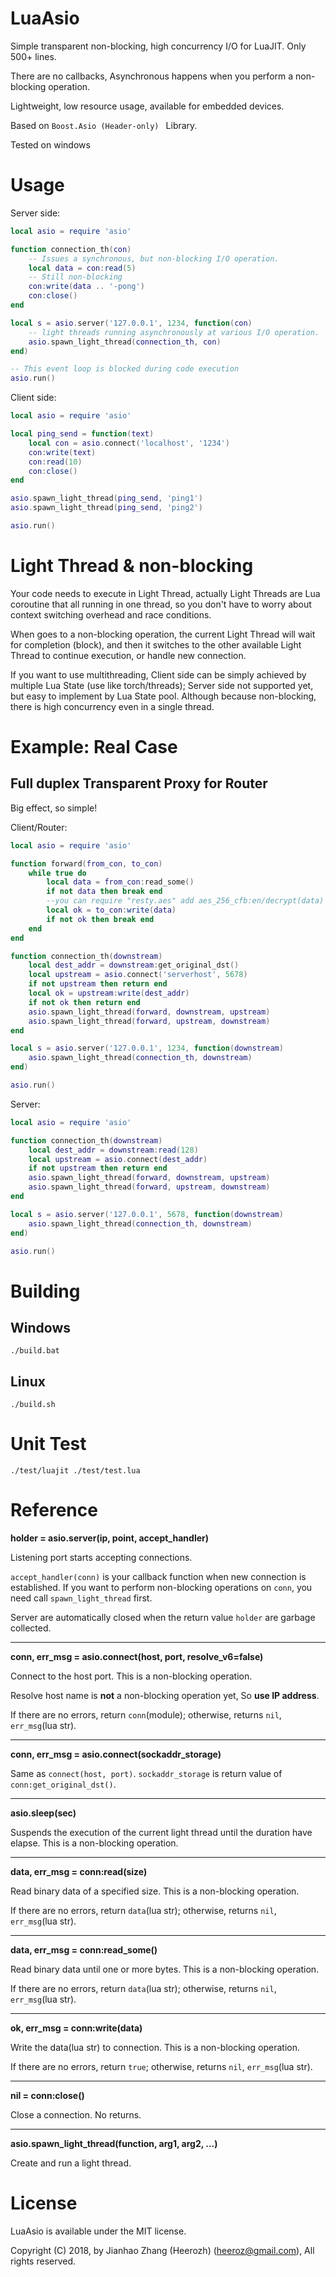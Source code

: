# LuaAsio

Simple transparent non-blocking, high concurrency I/O for LuaJIT. Only 500+ lines.

There are no callbacks, Asynchronous happens when you perform a non-blocking operation.

Lightweight, low resource usage, available for embedded devices.

Based on ```Boost.Asio (Header-only) ``` Library.

Tested on windows<!-- , ubuntu, openwrt.  -->

# Usage

Server side:
```Lua
local asio = require 'asio'

function connection_th(con)
    -- Issues a synchronous, but non-blocking I/O operation.
    local data = con:read(5)
    -- Still non-blocking
    con:write(data .. '-pong')
    con:close()
end

local s = asio.server('127.0.0.1', 1234, function(con)
    -- light threads running asynchronously at various I/O operation.
    asio.spawn_light_thread(connection_th, con)
end)

-- This event loop is blocked during code execution
asio.run()
```

Client side:
```Lua
local asio = require 'asio'

local ping_send = function(text)
    local con = asio.connect('localhost', '1234')
    con:write(text)
    con:read(10)
    con:close()
end

asio.spawn_light_thread(ping_send, 'ping1')
asio.spawn_light_thread(ping_send, 'ping2')

asio.run()
```

# Light Thread & non-blocking

Your code needs to execute in Light Thread, actually Light Threads are Lua coroutine that all running in one thread, so you don't have to worry about context switching overhead and race conditions.

When goes to a non-blocking operation, the current Light Thread will wait for completion (block), and then it switches to the other available Light Thread to continue execution, or handle new connection.

If you want to use multithreading, Client side can be simply achieved by multiple Lua State (use like torch/threads); Server side not supported yet, but easy to implement by Lua State pool. Although because non-blocking, there is high concurrency even in a single thread.
<!-- Server side has **threads** parameters in **asio.server** function. -->

# Example: Real Case

## Full duplex Transparent Proxy for Router
Big effect, so simple!

Client/Router:
```Lua
local asio = require 'asio'

function forward(from_con, to_con)
    while true do
        local data = from_con:read_some()
        if not data then break end
        --you can require "resty.aes" add aes_256_cfb:en/decrypt(data) here
        local ok = to_con:write(data)
        if not ok then break end
    end
end

function connection_th(downstream)
    local dest_addr = downstream:get_original_dst()
    local upstream = asio.connect('serverhost', 5678)
    if not upstream then return end
    local ok = upstream:write(dest_addr)
    if not ok then return end
    asio.spawn_light_thread(forward, downstream, upstream)
    asio.spawn_light_thread(forward, upstream, downstream)
end

local s = asio.server('127.0.0.1', 1234, function(downstream)
    asio.spawn_light_thread(connection_th, downstream)
end)

asio.run()
```

Server:
```Lua
local asio = require 'asio'

function connection_th(downstream)
    local dest_addr = downstream:read(128)
    local upstream = asio.connect(dest_addr)
    if not upstream then return end
    asio.spawn_light_thread(forward, downstream, upstream)
    asio.spawn_light_thread(forward, upstream, downstream)
end

local s = asio.server('127.0.0.1', 5678, function(downstream)
    asio.spawn_light_thread(connection_th, downstream)
end)

asio.run()
```



# Building

## Windows

```
./build.bat
```

## Linux

```
./build.sh
```

# Unit Test

```
./test/luajit ./test/test.lua
```

# Reference

**holder = asio.server(ip, point, accept_handler)**

Listening port starts accepting connections.

`accept_handler(conn)` is your callback function when new connection is established. If you want to perform non-blocking operations on `conn`, you need call `spawn_light_thread` first.

<!-- If **threads** greater than 1, will create a thread pool and randomly assign Light Threads to one of them. There is no inter-thread communication method, so your need other lua moudle to communication between each Light Thread.  -->

Server are automatically closed when the return value `holder` are garbage collected.

----

**conn, err_msg = asio.connect(host, port, resolve_v6=false)**

Connect to the host port. This is a non-blocking operation.

Resolve host name is **not** a non-blocking operation yet, So **use IP address**.

If there are no errors, return `conn`(module); otherwise, returns `nil`, `err_msg`(lua str).

----

**conn, err_msg = asio.connect(sockaddr_storage)**

Same as `connect(host, port)`. `sockaddr_storage` is return value of `conn:get_original_dst()`.

----

**asio.sleep(sec)**

Suspends the execution of the current light thread until the duration have elapse. This is a non-blocking operation.

----

**data, err_msg = conn:read(size)**

Read binary data of a specified size. This is a non-blocking operation.

If there are no errors, return `data`(lua str); otherwise, returns `nil`, `err_msg`(lua str).

----

**data, err_msg = conn:read_some()**

Read binary data until one or more bytes. This is a non-blocking operation.

If there are no errors, return `data`(lua str); otherwise, returns `nil`, `err_msg`(lua str).

----

**ok, err_msg = conn:write(data)**

Write the data(lua str) to connection. This is a non-blocking operation.

If there are no errors, return `true`; otherwise, returns `nil`, `err_msg`(lua str).

----

**nil = conn:close()**

Close a connection. No returns.

----

**asio.spawn_light_thread(function, arg1, arg2, ...)**

Create and run a light thread.


# License

LuaAsio is available under the MIT license.

Copyright (C) 2018, by Jianhao Zhang (Heerozh) (heeroz@gmail.com), All rights reserved.

